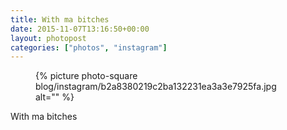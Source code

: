 ```yaml
---
title: With ma bitches
date: 2015-11-07T13:16:50+00:00
layout: photopost
categories: ["photos", "instagram"]
---
```


<figure class="photo photo--square">
  {% picture photo-square blog/instagram/b2a8380219c2ba132231ea3a3e7925fa.jpg alt="" %}
</figure>

With ma bitches
